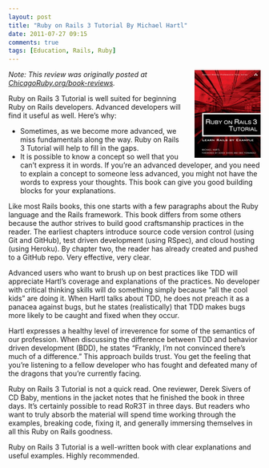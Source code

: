 ```yaml
---
layout: post
title: "Ruby on Rails 3 Tutorial By Michael Hartl"
date: 2011-07-27 09:15
comments: true
tags: [Education, Rails, Ruby]
---
```

<img style="margin-left:20px" src="/images/ror3-hartl.jpg" width="132" height="175" alt="Ruby on Rails 3 Tutorial" title="Ruby on Rails 3 Tutorial" align="right">

_Note: This review was originally posted at [ChicagoRuby.org/book-reviews](http://www.chicagoruby.org/book-reviews/)._

Ruby on Rails 3 Tutorial is well suited for beginning Ruby on Rails developers. Advanced developers will find it useful as well. Here’s why:

* Sometimes, as we become more advanced, we miss fundamentals along the way. Ruby on Rails 3 Tutorial will help to fill in the gaps.
* It is possible to know a concept so well that you can’t express it in words. If you’re an advanced developer, and you need to explain a concept to someone less advanced, you might not have the words to express your thoughts. This book can give you good building blocks for your explanations.

<!--more-->

Like most Rails books, this one starts with a few paragraphs about the Ruby language and the Rails framework. This book differs from some others because the author strives to build good craftsmanship practices in the reader. The earliest chapters introduce source code version control (using Git and GitHub), test driven development (using RSpec), and cloud hosting (using Heroku). By chapter two, the reader has already created and pushed to a GitHub repo. Very effective, very clear.

Advanced users who want to brush up on best practices like TDD will appreciate Hartl’s coverage and explanations of the practices. No developer with critical thinking skills will do something simply because “all the cool kids” are doing it. When Hartl talks about TDD, he does not preach it as a panacea against bugs, but he states (realistically) that TDD makes bugs more likely to be caught and fixed when they occur.

Hartl expresses a healthy level of irreverence for some of the semantics of our profession. When discussing the difference between TDD and behavior driven development (BDD), he states “Frankly, I’m not convinced there’s much of a difference.” This approach builds trust. You get the feeling that you’re listening to a fellow developer who has fought and defeated many of the dragons that you’re currently facing.

Ruby on Rails 3 Tutorial is not a quick read. One reviewer, Derek Sivers of CD Baby, mentions in the jacket notes that he finished the book in three days. It’s certainly possible to read RoR3T in three days. But readers who want to truly absorb the material will spend time working through the examples, breaking code, fixing it, and generally immersing themselves in all this Ruby on Rails goodness.

Ruby on Rails 3 Tutorial is a well-written book with clear explanations and useful examples. Highly recommended.
